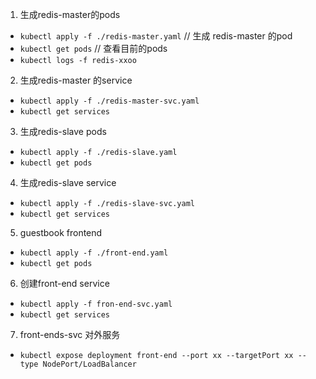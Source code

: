 1. 生成redis-master的pods 
- `kubectl apply -f ./redis-master.yaml` // 生成 redis-master 的pod
- `kubectl get pods` //  查看目前的pods
- `kubectl logs -f redis-xxoo` 

2. 生成redis-master 的service
- `kubectl apply -f ./redis-master-svc.yaml`
- `kubectl get services`

3. 生成redis-slave pods
- `kubectl apply -f ./redis-slave.yaml`
- `kubectl get pods`

4. 生成redis-slave service
- `kubectl apply -f ./redis-slave-svc.yaml`
- `kubectl get services`

5. guestbook frontend
- `kubectl apply -f ./front-end.yaml`
- `kubectl get pods`

6. 创建front-end service
- `kubectl apply -f fron-end-svc.yaml`
- `kubectl get services`

7. front-ends-svc  对外服务
- `kubectl expose deployment front-end --port xx --targetPort xx --type NodePort/LoadBalancer`
